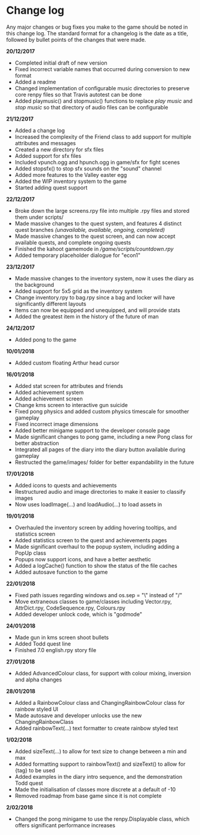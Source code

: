 # Change log

Any major changes or bug fixes you make to the game should be noted in this change log. 
The standard format for a changelog is the date as a title, followed by bullet points of the changes that were made.

**20/12/2017**
* Completed initial draft of new version
* Fixed incorrect variable names that occurred during conversion to new format
* Added a readme
* Changed implementation of configurable music directories to preserve core renpy files so that Travis autotest can be done
* Added playmusic() and stopmusic() functions to replace *play music* and *stop music* so that directory of audio files can be configurable

**21/12/2017**
* Added a change log
* Increased the complexity of the Friend class to add support for multiple attributes and messages
* Created a new directory for sfx files
* Added support for sfx files
* Included vpunch.ogg and hpunch.ogg in game/sfx for fight scenes
* Added stopsfx() to stop sfx sounds on the "sound" channel
* Added more features to the Valley easter egg
* Added the WIP inventory system to the game
* Started adding quest support

**22/12/2017**
* Broke down the large screens.rpy file into multiple .rpy files and stored them under scripts/
* Made massive changes to the quest system, and features 4 distinct quest branches *(unavailable, available, ongoing, completed)*
* Made massive changes to the quest screen, and can now accept available quests, and complete ongoing quests
* Finished the kahoot gamemode in */game/scripts/countdown.rpy*
* Added temporary placeholder dialogue for "econ1"

**23/12/2017**
* Made massive changes to the inventory system, now it uses the diary as the background
* Added support for 5x5 grid as the inventory system
* Change inventory.rpy to bag.rpy since a bag and locker will have significantly different layouts
* Items can now be equipped and unequipped, and will provide stats
* Added the greatest item in the history of the future of man

**24/12/2017**
* Added pong to the game

**10/01/2018**
* Added custom floating Arthur head cursor

**16/01/2018**
* Added stat screen for attributes and friends
* Added achievement system
* Added achievement screen
* Change kms screen to interactive gun suicide
* Fixed pong physics and added custom physics timescale for smoother gameplay
* Fixed incorrect image dimensions
* Added better minigame support to the developer console page
* Made significant changes to pong game, including a new Pong class for better abstraction
* Integrated all pages of the diary into the diary button available during gameplay
* Restructed the game/images/ folder for better expandability in the future

**17/01/2018**
* Added icons to quests and achievements
* Restructured audio and image directories to make it easier to classify images
* Now uses loadImage(...) and loadAudio(...) to load assets in

**19/01/2018**
* Overhauled the inventory screen by adding hovering tooltips, and statistics screen
* Added statistics screen to the quest and achievements pages
* Made significant overhaul to the popup system, including adding a PopUp class
* Popups now support icons, and have a better aesthetic
* Added a logCache() function to show the status of the file caches
* Added autosave function to the game

**22/01/2018**
* Fixed path issues regarding windows and os.sep = "\\" instead of "/"
* Move extraneous classes to game/classes including Vector.rpy, AttrDict.rpy, CodeSequence.rpy, Colours.rpy
* Added developer unlock code, which is "godmode"

**24/01/2018**
* Made gun in kms screen shoot bullets
* Added Todd quest line
* Finished 7.0 english.rpy story file

**27/01/2018**
* Added AdvancedColour class, for support with colour mixing, inversion and alpha changes

**28/01/2018**
* Added a RainbowColour class and ChangingRainbowColour class for rainbow styled UI
* Made autosave and developer unlocks use the new ChangingRainbowClass
* Added rainbowText(...) text formatter to create rainbow styled text

**1/02/2018**
* Added sizeText(...) to allow for text size to change between a min and max
* Added formatting support to rainbowText() and sizeText() to allow for {tag} to be used
* Added examples in the diary intro sequence, and the demonstration Todd quest
* Made the initialisation of classes more discrete at a default of -10
* Removed roadmap from base game since it is not complete

**2/02/2018**
* Changed the pong minigame to use the renpy.Displayable class, which offers significant performance increases
